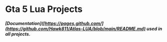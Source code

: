 # Gta 5 Lua Projects

###### ***[Documentation]([https://pages.github.com/](https://github.com/Hawk811/Atlas-LUA/blob/main/README.md) used in all projects.*** 
